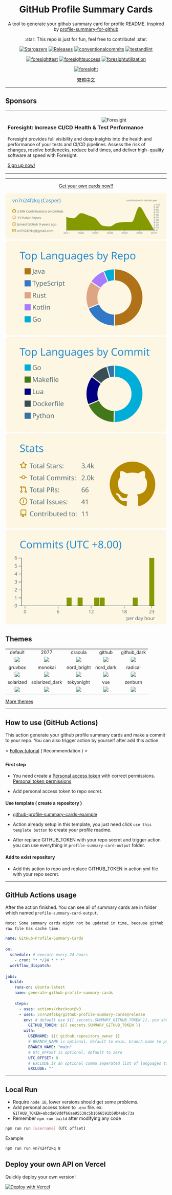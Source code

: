 <div align="center">
   <h1>GitHub Profile Summary Cards</h1>
   <p>
      A tool to generate your github summary card for profile README. Inspired by <a href=https://github.com/tipsy/profile-summary-for-github>profile-summary-for-github</a>
   </p>
   <p>
      :star: This repo is just for fun, feel free to contribute! :star:
   </p>
   <p align="center">
      <a href="https://github.com/vn7n24fzkq/github-profile-summary-cards/stargazers">
      <img alt="Stargazers" src="https://img.shields.io/github/stars/vn7n24fzkq/github-profile-summary-cards?style=for-the-badge&logo=github&color=f4dbd6&logoColor=D9E0EE&labelColor=302D41"></a>
      <a href="https://github.com/vn7n24fzkq/github-profile-summary-cards/releases/latest">
      <img alt="Releases" src="https://img.shields.io/github/release/vn7n24fzkq/github-profile-summary-cards.svg?style=for-the-badge&logo=semantic-release&color=f5bde6&logoColor=D9E0EE&labelColor=302D41"/></a>
      <a href="https://www.conventionalcommits.org/en/v1.0.0/">
      <img alt="conventionalcommits" src="https://img.shields.io/badge/Conventional%20Commits-1.0.0-%23FE5196?style=for-the-badge&logo=conventionalcommits&color=ee99a0&logoColor=D9E0EE&labelColor=302D41"></a>
      <a href="https://github.com/vn7n24fzkq/github-profile-summary-cards/actions/workflows/github-action.yml">
      <img alt="testandlint" src="https://img.shields.io/github/workflow/status/vn7n24fzkq/github-profile-summary-cards/Test%20and%20Lint?label=Test%20and%20Lint&style=for-the-badge&color=a6da95"></a>
   </p>
   <p align="center">
      <a href="https://docs.runforesight.com">
      <img alt="foresighttest" src="https://api-public.service.runforesight.com/api/v1/badge/test?repoId=b84d871c-a5e4-4320-9638-00bb34c27111"/></a>
      <a href="https://docs.runforesight.com">
      <img alt="foresightsuccess" src="https://api-public.service.runforesight.com/api/v1/badge/success?repoId=b84d871c-a5e4-4320-9638-00bb34c27111"></a>
      <a href="https://docs.runforesight.com">
      <img alt="foresightutilization" src="https://api-public.service.runforesight.com/api/v1/badge/utilization?repoId=b84d871c-a5e4-4320-9638-00bb34c27111"></a>
   </p>
   <p align="center">
      <a href="https://foresight.docs.thundra.io">
      <img alt="foresight" src="https://img.shields.io/badge/Supported%20by-Foresight-%239900F0?style=for-the-badge&color=DDB6F2&labelColor=302D41"></a>
   </p>
   
   [繁體中文](./docs/README.zh-tw.md)
   
</div>


---

## Sponsors 

<table width="100%">
<tr>
<td>
  <img width="100%" height="0">
  <a href="https://www.runforesight.com/?utm_source=github-profile-summary-cards&utm_medium=sponsorship">
  <img src="https://www.thundra.io/hubfs/RunForesight/GitHub%20Sponsorship%20banners/visualize-github-actions.png"
alt="Foresight" width="40%" align="right">
  </a>

<h3>Foresight: Increase CI/CD Health & Test Performance</h3>
 
  <p width="60%">
Foresight provides full visibility and deep insights into the health
and performance of your tests and CI/CD pipelines. Assess the risk of
changes, resolve bottlenecks, reduce build times, and deliver
high-quality software at speed with Foresight.
  </p>

[Sign up now!](https://runforesight.com/?utm_source=github-profile-summary-cards&utm_medium=sponsorship)
</td>
</tr>
</table>


---


<div align="center">
<p>
<a href="https://github-profile-summary-cards.vercel.app/demo.html">Get your own cards now!!</a>
</p>


![](https://raw.githubusercontent.com/vn7n24fzkq/vn7n24fzkq/master/profile-summary-card-output/solarized/0-profile-details.svg)
![](https://raw.githubusercontent.com/vn7n24fzkq/vn7n24fzkq/master/profile-summary-card-output/solarized/1-repos-per-language.svg)
![](https://raw.githubusercontent.com/vn7n24fzkq/vn7n24fzkq/master/profile-summary-card-output/solarized/2-most-commit-language.svg)
![](https://raw.githubusercontent.com/vn7n24fzkq/vn7n24fzkq/master/profile-summary-card-output/solarized/3-stats.svg)
![](https://raw.githubusercontent.com/vn7n24fzkq/vn7n24fzkq/master/profile-summary-card-output/solarized/4-productive-time.svg)

</div>

## Themes

|   |   |   |   |   |
|:---:|:---:|:---:|:---:|:---:|
|default|2077|dracula|github|github_dark|
|![](https://github-profile-summary-cards.vercel.app/api/cards/profile-details?username=vn7n24fzkq&theme=default)|![](https://github-profile-summary-cards.vercel.app/api/cards/profile-details?username=vn7n24fzkq&theme=2077)| ![](https://github-profile-summary-cards.vercel.app/api/cards/profile-details?username=vn7n24fzkq&theme=dracula)|![](https://github-profile-summary-cards.vercel.app/api/cards/profile-details?username=vn7n24fzkq&theme=github)|![](https://github-profile-summary-cards.vercel.app/api/cards/profile-details?username=vn7n24fzkq&theme=github_dark)|
|gruvbox|monokai|nord_bright|nord_dark|radical|
|![](https://github-profile-summary-cards.vercel.app/api/cards/profile-details?username=vn7n24fzkq&theme=gruvbox)|![](https://github-profile-summary-cards.vercel.app/api/cards/profile-details?username=vn7n24fzkq&theme=monokai)| ![](https://github-profile-summary-cards.vercel.app/api/cards/profile-details?username=vn7n24fzkq&theme=nord_bright)|![](https://github-profile-summary-cards.vercel.app/api/cards/profile-details?username=vn7n24fzkq&theme=nord_dark)  |![](https://github-profile-summary-cards.vercel.app/api/cards/profile-details?username=vn7n24fzkq&theme=radical)|
|solarized|solarized_dark|tokyonight|vue|zenburn|
|![](https://github-profile-summary-cards.vercel.app/api/cards/profile-details?username=vn7n24fzkq&theme=solarized)|![](https://github-profile-summary-cards.vercel.app/api/cards/profile-details?username=vn7n24fzkq&theme=solarized_dark)| ![](https://github-profile-summary-cards.vercel.app/api/cards/profile-details?username=vn7n24fzkq&theme=tokyonight)|![](https://github-profile-summary-cards.vercel.app/api/cards/profile-details?username=vn7n24fzkq&theme=vue)  |![](https://github-profile-summary-cards.vercel.app/api/cards/profile-details?username=vn7n24fzkq&theme=zenburn)|

[More themes](https://github.com/vn7n24fzkq/github-profile-summary-cards-example/tree/master/profile-summary-card-output)

---

## How to use (GitHub Actions)

This action generate your github profile summary cards and make a commit to your repo.
You can also trigger action by yourself after add this action.

:star: [Follow tutorial](https://github.com/vn7n24fzkq/github-profile-summary-cards/wiki/Toturial) ( Recommendation ) :star:

#### First step

- You need create a [Personal access token](https://docs.github.com/en/github/authenticating-to-github/creating-a-personal-access-token) with correct permissions.
  [Personal token permissions](https://github.com/vn7n24fzkq/github-profile-summary-cards/wiki/Personal-access-token-permissions)

- Add personal access token to repo secret.

#### Use template ( create a repository )

- [github-profile-summary-cards-example](https://github.com/vn7n24fzkq/github-profile-summary-cards-example)

- Action already setup in this template, you just need click `use this template button` to create your profile readme.

- After replace GITHUB_TOKEN with your repo secret and trigger action you can use everything in `profile-summary-card-output` folder.

#### Add to exist repository

- Add this action to repo and replace GITHUB_TOKEN in action yml file with your repo secret.

---

## GitHub Actions usage

After the action finished. You can see all of summary cards are in folder which named `profile-summary-card-output`.

`Note: Some summary cards might not be updated in time, because github raw file has cache time.`

```yml
name: GitHub-Profile-Summary-Cards

on:
  schedule: # execute every 24 hours
    - cron: "* */24 * * *"
  workflow_dispatch:

jobs:
  build:
    runs-on: ubuntu-latest
    name: generate-github-profile-summary-cards

    steps:
      - uses: actions/checkout@v3
      - uses: vn7n24fzkq/github-profile-summary-cards@release
        env: # default use ${{ secrets.SUMMARY_GITHUB_TOKEN }}, you should replace with your personal access token
          GITHUB_TOKEN: ${{ secrets.SUMMARY_GITHUB_TOKEN }}
        with:
          USERNAME: ${{ github.repository_owner }}
          # BRANCH_NAME is optional, default to main, branch name to push cards
          BRANCH_NAME: "main"
          # UTC_OFFSET is optional, default to zero
          UTC_OFFSET: 8 
          # EXCLUDE is an optional comma seperated list of languages to exclude, defaults to ""
          EXCLUDE: ""
```

---

## Local Run

- Require `node 16`, lower versions should get some problems.
- Add personal access token to `.env` file. ex: `GITHUB_TOKEN=abcda69ddf66ae95538c5b1666591b59b4abc73a`
- Remember `npm run build` after modifying any code

```sh
npm run run [username] [UTC offset]
```

Example

```sh
npm run run vn7n24fzkq 8
```

## Deploy your own API on Vercel
Quickly deploy your own version!

[![Deploy with Vercel](https://vercel.com/button)](https://vercel.com/new/clone?repository-url=https%3A%2F%2Fgithub.com%2Fvn7n24fzkq%2Fgithub-profile-summary-cards&env=GITHUB_TOKEN&envDescription=https%3A%2F%2Fgithub.com%2Fvn7n24fzkq%2Fgithub-profile-summary-cards%23first-step&project-name=my-github-profile-summary-cards)
